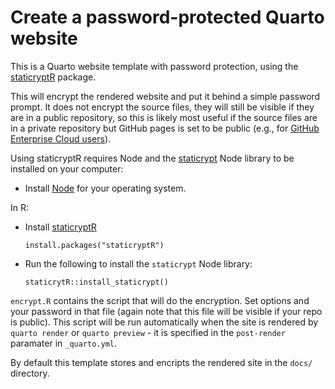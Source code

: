 # Create a password-protected Quarto website

This is a Quarto website template with password protection, using the 
[staticryptR](https://github.com/nikitoshina/staticryptR) package.

This will encrypt the rendered website and put it behind a simple password
prompt. It does not encrypt the source files, they will still be visible if they
are in a public repository, so this is likely most useful if the source files
are in a private repository but GitHub pages is set to be public (e.g., for 
[GitHub Enterprise Cloud users](https://docs.github.com/en/enterprise-cloud@latest/pages/getting-started-with-github-pages/changing-the-visibility-of-your-github-pages-site)).

Using staticryptR requires Node and the [staticrypt](https://github.com/robinmoisson/staticrypt) 
Node library to be installed on your computer:

- Install [Node](https://nodejs.org/en/download) for your operating system.

In R:

- Install [staticryptR](https://github.com/nikitoshina/staticryptR)

    ```
    install.packages("staticryptR")
    ```

- Run the following to install the `staticrypt` Node library:

    ```
    staticrytR::install_staticrypt()
    ```

`encrypt.R` contains the script that will do the encryption. Set options and 
your password in that file (again note that this file will be visible if your 
repo is public). This script will be run automatically when the site is rendered
by `quarto render` or `quarto preview` - it is specified in the `post-render` 
paramater in `_quarto.yml`.

By default this template stores and encripts the rendered site in the `docs/`
directory.
